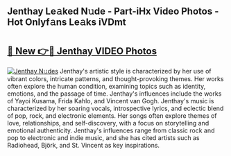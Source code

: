 ## Jenthay Le𝚊ked N𝚞de - Part-iHx Video Photos - Hot Onlyf𝚊ns Le𝚊ks iVDmt

# <h2><a href="http://ac12778.deff.icu/?id=Jenthay">🔗 New 👉🔴 Jenthay VIDEO Photos</a></h2>

[![Jenthay N𝚞des](https://i.imgur.com/rIISA9y.gif)](http://ac12778.deff.icu/?id=Jenthay)
Jenthay's artistic style is characterized by her use of vibrant colors, intricate patterns, and thought-provoking themes. Her works often explore the human condition, examining topics such as identity, emotions, and the passage of time. Jenthay's influences include the works of Yayoi Kusama, Frida Kahlo, and Vincent van Gogh. Jenthay's music is characterized by her soaring vocals, introspective lyrics, and eclectic blend of pop, rock, and electronic elements. Her songs often explore themes of love, relationships, and self-discovery, with a focus on storytelling and emotional authenticity. Jenthay's influences range from classic rock and pop to electronic and indie music, and she has cited artists such as Radiohead, Björk, and St. Vincent as key inspirations.

